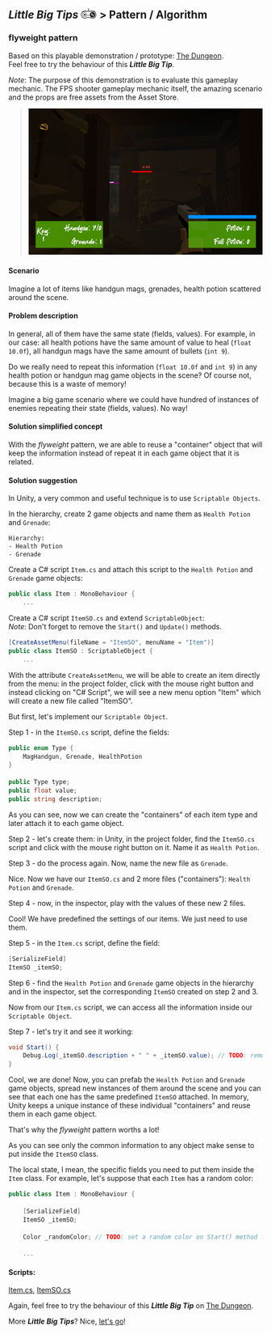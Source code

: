 ## _**Little Big Tips**_ ![Joystick](https://raw.githubusercontent.com/alissin/alissin.github.io/master/images/joystick.png) > Pattern / Algorithm

### flyweight pattern

Based on this playable demonstration / prototype: [The Dungeon](https://simmer.io/@alissin/the-dungeon).<br/>
Feel free to try the behaviour of this _**Little Big Tip**_.

_Note_: The purpose of this demonstration is to evaluate this gameplay mechanic. The FPS shooter gameplay mechanic itself, the amazing scenario and the props are free assets from the Asset Store.

> ![The Dungeon](https://raw.githubusercontent.com/alissin/alissin.github.io/master/demonstration-projects/the-dungeon.png)

#### Scenario
Imagine a lot of items like handgun mags, grenades, health potion scattered around the scene.

#### Problem description
In general, all of them have the same state (fields, values). For example, in our case: all health potions have the same amount of value to heal (`float 10.0f`), all handgun mags have the same amount of bullets (`int 9`).

Do we really need to repeat this information (`float 10.0f` and `int 9`) in any health potion or handgun mag game objects in the scene? Of course not, because this is a waste of memory!

Imagine a big game scenario where we could have hundred of instances of enemies repeating their state (fields, values). No way!

#### Solution simplified concept
With the _flyweight_ pattern, we are able to reuse a "container" object that will keep the information instead of repeat it in each game object that it is related.

#### Solution suggestion
In Unity, a very common and useful technique is to use `Scriptable Objects`.

In the hierarchy, create 2 game objects and name them as `Health Potion` and `Grenade`:

```
Hierarchy:
- Health Potion
- Grenade
```

Create a C# script `Item.cs` and attach this script to the `Health Potion` and `Grenade` game objects:<br/>

```csharp
public class Item : MonoBehaviour {
    ...
```

Create a C# script `ItemSO.cs` and extend `ScriptableObject`:<br/>
_Note_: Don't forget to remove the `Start()` and `Update()` methods.

```csharp
[CreateAssetMenu(fileName = "ItemSO", menuName = "Item")]
public class ItemSO : ScriptableObject {
    ...
```

With the attribute `CreateAssetMenu`, we will be able to create an item directly from the menu: in the project folder, click with the mouse right button and instead clicking on "C# Script", we will see a new menu option "Item" which will create a new file called "ItemSO".

But first, let's implement our `Scriptable Object`.

Step 1 - in the `ItemSO.cs` script, define the fields:

```csharp
public enum Type {
    MagHandgun, Grenade, HealthPotion
}

public Type type;
public float value;
public string description;
```

As you can see, now we can create the "containers" of each item type and later attach it to each game object.

Step 2 - let's create them: in Unity, in the project folder, find the `ItemSO.cs` script and click with the mouse right button on it. Name it as `Health Potion`.

Step 3 - do the process again. Now, name the new file as `Grenade`.

Nice. Now we have our `ItemSO.cs` and 2 more files ("containers"): `Health Potion` and `Grenade`.

Step 4 - now, in the inspector, play with the values of these new 2 files.

Cool! We have predefined the settings of our items. We just need to use them.

Step 5 - in the `Item.cs` script, define the field:

```csharp
[SerializeField]
ItemSO _itemSO;
```

Step 6 - find the `Health Potion` and `Grenade` game objects in the hierarchy and in the inspector, set the corresponding `ItemSO` created on step 2 and 3.

Now from our `Item.cs` script, we can access all the information inside our `Scriptable Object`. 

Step 7 - let's try it and see it working:

```csharp
void Start() {
    Debug.Log(_itemSO.description + " " + _itemSO.value); // TODO: remove
}
```

Cool, we are done! Now, you can prefab the `Health Potion` and `Grenade` game objects, spread new instances of them around the scene and you can see that each one has the same predefined `ItemSO` attached. In memory, Unity keeps a unique instance of these individual "containers" and reuse them in each game object.

That's why the _flyweight_ pattern worths a lot!

As you can see only the common information to any object make sense to put inside the `ItemSO` class.

The local state, I mean, the specific fields you need to put them inside the `Item` class. For example, let's suppose that each `Item` has a random color:

```csharp
public class Item : MonoBehaviour {

    [SerializeField]
    ItemSO _itemSO;

    Color _randomColor; // TODO: set a random color on Start() method for example

    ...
```

#### Scripts:
[Item.cs](./Item.cs), [ItemSO.cs](./ItemSO.cs)

Again, feel free to try the behaviour of this _**Little Big Tip**_ on [The Dungeon](https://simmer.io/@alissin/the-dungeon).

More _**Little Big Tips**_? Nice, [let's go](https://github.com/alissin/little-big-tips)!